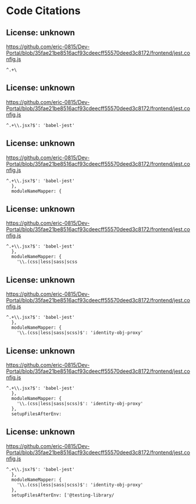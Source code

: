 # Code Citations

## License: unknown

https://github.com/eric-0815/Dev-Portal/blob/35fae21be8516acf93cdeecff55570deed3c8172/frontend/jest.config.js

```
^.+\
```

## License: unknown

https://github.com/eric-0815/Dev-Portal/blob/35fae21be8516acf93cdeecff55570deed3c8172/frontend/jest.config.js

```
^.+\\.jsx?$': 'babel-jest'
```

## License: unknown

https://github.com/eric-0815/Dev-Portal/blob/35fae21be8516acf93cdeecff55570deed3c8172/frontend/jest.config.js

```
^.+\\.jsx?$': 'babel-jest'
  },
  moduleNameMapper: {
```

## License: unknown

https://github.com/eric-0815/Dev-Portal/blob/35fae21be8516acf93cdeecff55570deed3c8172/frontend/jest.config.js

```
^.+\\.jsx?$': 'babel-jest'
  },
  moduleNameMapper: {
    '\\.(css|less|sass|scss
```

## License: unknown

https://github.com/eric-0815/Dev-Portal/blob/35fae21be8516acf93cdeecff55570deed3c8172/frontend/jest.config.js

```
^.+\\.jsx?$': 'babel-jest'
  },
  moduleNameMapper: {
    '\\.(css|less|sass|scss)$': 'identity-obj-proxy'
```

## License: unknown

https://github.com/eric-0815/Dev-Portal/blob/35fae21be8516acf93cdeecff55570deed3c8172/frontend/jest.config.js

```
^.+\\.jsx?$': 'babel-jest'
  },
  moduleNameMapper: {
    '\\.(css|less|sass|scss)$': 'identity-obj-proxy'
  },
  setupFilesAfterEnv:
```

## License: unknown

https://github.com/eric-0815/Dev-Portal/blob/35fae21be8516acf93cdeecff55570deed3c8172/frontend/jest.config.js

```
^.+\\.jsx?$': 'babel-jest'
  },
  moduleNameMapper: {
    '\\.(css|less|sass|scss)$': 'identity-obj-proxy'
  },
  setupFilesAfterEnv: ['@testing-library/
```
